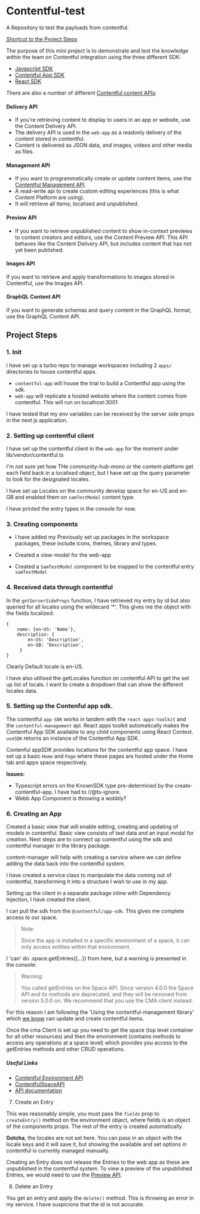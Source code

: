 # Contentful-test

A Repository to test the payloads from contentful.

[Shortcut to the Project Steps](#project-steps)

The purpose of this mini project is to demonstrate and test the knowledge within the team on Contentful integration using the three different SDK:

- [Javascript SDK](https://github.com/contentful/contentful.js)
- [Contentful App SDK](https://www.contentful.com/developers/docs/extensibility/app-framework/sdk/)
- [React SDK](https://www.npmjs.com/package/@contentful/react-apps-toolkit)

There are also a number of different [Contentful content APIs](https://www.contentful.com/developers/docs/concepts/apis/#:~:text=If%20you're%20retrieving%20content,use%20the%20Content%20Management%20API.):

#### Delivery API

- If you're retrieving content to display to users in an app or website, use the Content Delivery API.
- The delivery API is used in the `web-app` as a readonly delivery of the content stored in contentful.
- Content is delivered as JSON data, and images, videos and other media as files.

#### Management API

- If you want to programmatically create or update content items, use the [Contentful Management API](https://github.com/contentful/contentful-management.js/tree/legacy).
- A read-write api to create custom editing experiences (this is what Content Platform are using).
- It will retrieve all items; localised and unpublished.

#### Preview API

- If you want to retrieve unpublished content to show in-context previews to content creators and editors, use the Content Preview API. This API behaves like the Content Delivery API, but includes content that has not yet been published.

#### Images API

If you want to retrieve and apply transformations to images stored in Contentful, use the Images API.

#### GraphQL Content API

If you want to generate schemas and query content in the GraphQL format, use the GraphQL Content API.

## Project Steps

### 1. Init

I have set up a turbo repo to manage workspaces including 2 `apps/` directories to house contentful apps.

- `contentful-app` will house the trial to build a Contentful app using the sdk.
- `web-app` will replicate a hosted website where the content comes from contentful. This will run on localhost:3001

I have tested that my env variables can be received by the server side props in the next js application.

### 2. Setting up contentful client

I have set up the contentful client in the `web-app` for the moment under lib/vendor/contentful.ts

I'm not sure yet how THe community-hub-mono or the content-platform get each field back in a localised object, but I have set up the query parameter to look for the designated locales.

I have set up Locales on the community develop space for en-US and en-GB and enabled them on `samTestModal` content type.

I have printed the entry types in the console for now.

### 3. Creating components

- I have added my Previously set up packages in the workspace packages, these include icons, themes, library and types.

- Created a view-model for the web-app

- Created a `SamTestModel` component to be mapped to the contentful entry `samTestModel`

### 4. Received data through contentful

In the `getServerSideProps` function, I have retrieved my entry by id but also queried for all locales using the wildecard '\*'. This gives me the object with the fields localized:

```
{
    name: {en-US: 'Name'},
    description: {
        en-US: 'Description',
        en-GB: 'Description',
     }
}
```

Clearly Default locale is en-US.

I have also utilised the getLocales function on contentful API to get the set up list of locals.
I want to create a dropdown that can show the different locales data.

### 5. Setting up the Contenful app sdk.

The contentful `app-SDK` works in tandem with the `react-apps-toolkit` and the `contentful-management` api. React apps toolkit automatically makes the Contentful App SDK available to any child components using React Context. `useSDK` returns an instance of the Contentful App SDK.

Contenful appSDK provides locations for the contentful app space. I have set up a basic `Home` and `Page` where these pages are hosted under the Home tab and apps space respectively.

**Issues:**

- Typescript errors on the KnownSDK type pre-determined by the create-contentful-app. I have had to //@ts-ignore.
- Webb App Component is throwing a wobbly?

### 6. Creating an App

Created a basic view that will enable editing, creating and updating of models in contentful. Basic view consists of test data and an input modal for creation. Next steps are to connect up contentful using the sdk and contentful manager in the library package.

content-manager will help with creating a service where we can define adding the data back into the contentful system.

I have created a service class to manipulate the data coming out of contentful, transforming it into a structure I wish to use in my app.

Setting up the client in a separate package inline with Dependency Injection, I have created the client.

I can pull the sdk from the `@contentful/app-sdk`. This gives me complete access to our space.

> Note:
>
> Since the app is installed in a specific environment of a space, it can only access entities within that environment.

I 'can' do .space.getEntries({...}) from here, but a warning is presented in the console:

> Warning:
>
> You called getEntries on the Space API. Since version 4.0.0 the Space API and its methods are deprecated, and they will be removed from version 5.0.0 on. We recommend that you use the CMA client instead.

For this reason I am following the 'Using the contentful-management library' which [we know](#management-api) can update and create contentful items.

Once the cma Client is set up you need to get the space (top level container for all other resources) and then the environment (contains methods to access any operations at a space level) which provides you access to the getEntries methods and other CRUD operations.

##### Useful Links

- [Contentful Environment API](https://contentful.github.io/contentful-management.js/contentful-management/5.0.0-beta2/ContentfulEnvironmentAPI.html)
- [ContentfulSpaceAPI](https://contentful.github.io/contentful-management.js/contentful-management/5.0.0-beta2/ContentfulSpaceAPI.html)
- [API documentation](https://github.com/contentful/contentful-management.js/tree/legacy#api)

7. Create an Entry

This was reasonably simple, you must pass the `fields` prop to `createEntry()` method on the environment object, where fields is an object of the components props. The rest of the entry is created automatically.

**Gotcha**, the locales are not set here. You can pass in an object with the locale keys and it will save it, but showing the available and set options in contentful is currently managed manually.

Creating an Entry does not release the Entries to the web app as these are unpublished in the contentful system. To view a preview of the unpublished Entries, we would need to use the [Preview API](#preview-api).

8. Delete an Entry

You get an entry and apply the `delete()` method. This is throwing an error in my service. I have suspicions that the id is not accurate.

